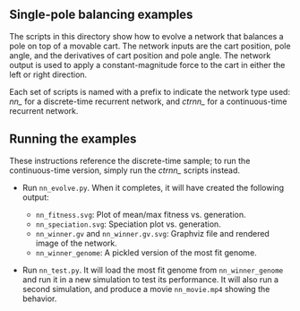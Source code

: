 ## Single-pole balancing examples ##

The scripts in this directory show how to evolve a network that balances a pole on top of a movable cart.  The network
inputs are the cart position, pole angle, and the derivatives of cart position and pole angle.  The network output is 
used to apply a constant-magnitude force to the cart in either the left or right direction.

Each set of scripts is named with a prefix to indicate the network type used: *nn_* for a discrete-time recurrent network, and
*ctrnn_* for a continuous-time recurrent network.  

## Running the examples ##

These instructions reference the discrete-time sample; to run the continuous-time version, simply run the *ctrnn_* scripts instead. 

* Run `nn_evolve.py`.  When it completes, it will have created the following output:
    - `nn_fitness.svg`: Plot of mean/max fitness vs. generation.
    - `nn_speciation.svg`: Speciation plot vs. generation.
    - `nn_winner.gv` and `nn_winner.gv.svg`: Graphviz file and rendered image of the network.
    - `nn_winner_genome`: A pickled version of the most fit genome.
    
* Run `nn_test.py`.  It will load the most fit genome from `nn_winner_genome` and run it in a new simulation to test its
performance.  It will also run a second simulation, and produce a movie `nn_movie.mp4` showing the behavior.

